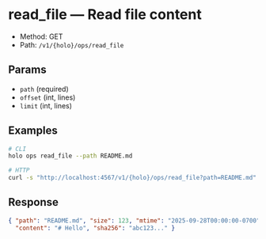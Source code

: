 # read_file — Read file content

- Method: GET
- Path: `/v1/{holo}/ops/read_file`

## Params
- `path` (required)
- `offset` (int, lines)
- `limit` (int, lines)

## Examples
```bash
# CLI
holo ops read_file --path README.md

# HTTP
curl -s "http://localhost:4567/v1/{holo}/ops/read_file?path=README.md"
```

## Response
```json
{ "path": "README.md", "size": 123, "mtime": "2025-09-28T00:00:00-0700", 
  "content": "# Hello", "sha256": "abc123..." }
```
